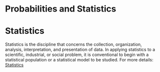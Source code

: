 # Probabilities and Statistics

# Statistics
Statistics is the discipline that concerns the collection, organization, analysis, interpretation, and presentation of data. In applying statistics to a scientific, industrial, or social problem, it is conventional to begin with a statistical population or a statistical model to be studied.
For more details: [Statistics](https://github.com/rjnp2/Data-Science/blob/main/tutorial/3.%20Mathematics/3.%20Probabilities%20and%20Statistics/Statistics.md)
